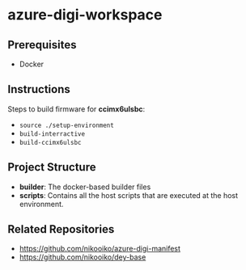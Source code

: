# azure-digi-workspace

## Prerequisites
- Docker

## Instructions

Steps to build firmware for **ccimx6ulsbc**:
- `source ./setup-environment`
- `build-interractive`
- `build-ccimx6ulsbc`

## Project Structure
- **builder**: The docker-based builder files
- **scripts**: Contains all the host scripts that are executed at the host environment.

## Related Repositories
- https://github.com/nikooiko/azure-digi-manifest
- https://github.com/nikooiko/dey-base
